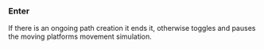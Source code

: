 ### Enter
If there is an ongoing path creation it ends it, otherwise toggles and pauses the moving platforms movement simulation.
